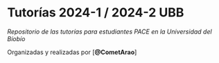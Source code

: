 # Tutorías 2024-1 / 2024-2 UBB

_Repositorio de las tutorías para estudiantes PACE en la Universidad del Bíobío_

Organizadas y realizadas por [**@CometArao**]